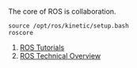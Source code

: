 
The core of ROS is collaboration.

```
source /opt/ros/kinetic/setup.bash
roscore
```

1. [ROS Tutorials](http://wiki.ros.org/ROS/Tutorials)
2. [ROS Technical Overview](http://wiki.ros.org/ROS/Technical%20Overview)
